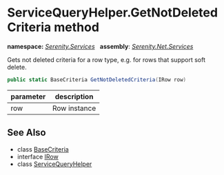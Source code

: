 # ServiceQueryHelper.GetNotDeletedCriteria method
**namespace:** *[Serenity.Services](../../README.md#serenity.services-namespace)*   **assembly**: *[Serenity.Net.Services](../../README.md)*

Gets not deleted criteria for a row type, e.g. for rows that support soft delete.

```csharp
public static BaseCriteria GetNotDeletedCriteria(IRow row)
```

| parameter | description |
| --- | --- |
| row | Row instance |

## See Also

* class [BaseCriteria](../Serenity.Net.Data/../../Serenity.Data/BaseCriteria.md)
* interface [IRow](../Serenity.Net.Entity/../../Serenity.Data/IRow.md)
* class [ServiceQueryHelper](../ServiceQueryHelper.md)